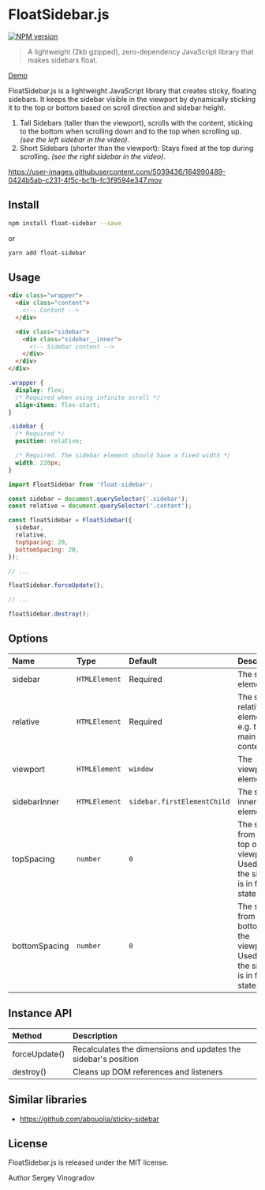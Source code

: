 # FloatSidebar.js

[![NPM version](https://img.shields.io/npm/v/float-sidebar.svg?style=flat)](https://www.npmjs.org/package/float-sidebar)

> A lightweight (2kb gzipped), zero-dependency JavaScript library that makes sidebars float.

[Demo](https://js-2sy9en.stackblitz.io)

FloatSidebar.js is a lightweight JavaScript library that creates sticky, floating sidebars. It keeps the sidebar visible in the viewport by dynamically sticking it to the top or bottom based on scroll direction and sidebar height.

1. Tall Sidebars (taller than the viewport), scrolls with the content, sticking to the bottom when scrolling down and to the top when scrolling up. _(see the left sidebar in the video)_.
2. Short Sidebars (shorter than the viewport): Stays fixed at the top during scrolling. _(see the right sidebar in the video)_.

https://user-images.githubusercontent.com/5039436/164990489-0424b5ab-c231-4f5c-bc1b-fc3f9594e347.mov

## Install

```bash
npm install float-sidebar --save
```

or

```bash
yarn add float-sidebar
```

## Usage

```html
<div class="wrapper">
  <div class="content">
    <!-- Content -->
  </div>

  <div class="sidebar">
    <div class="sidebar__inner">
      <!-- Sidebar content -->
    </div>
  </div>
</div>
```

```css
.wrapper {
  display: flex;
  /* Required when using infinite scroll */
  align-items: flex-start;
}

.sidebar {
  /* Required */
  position: relative;

  /* Required. The sidebar element should have a fixed width */
  width: 220px;
}
```

```javascript
import FloatSidebar from 'float-sidebar';

const sidebar = document.querySelector('.sidebar');
const relative = document.querySelector('.content');

const floatSidebar = FloatSidebar({
  sidebar,
  relative,
  topSpacing: 20,
  bottomSpacing: 20,
});

// ...

floatSidebar.forceUpdate();

// ...

floatSidebar.destroy();
```

## Options

| Name          | Type          | Default                     | Description      |
|:------------- |:------------- |:--------------------------- | ---------------- |
| sidebar       | `HTMLElement` | Required                    | The sidebar element |
| relative      | `HTMLElement` | Required                    | The sidebar relative element, e.g. the main content |
| viewport      | `HTMLElement` | `window`                    | The viewport element |
| sidebarInner  | `HTMLElement` | `sidebar.firstElementChild` | The sidebar inner element |
| topSpacing    | `number`      | `0`                         | The space from the top of the viewport. Used when the sidebar is in fixed state. |
| bottomSpacing | `number`      | `0`                         | The space from the bottom of the viewport. Used when the sidebar is in fixed state. |

## Instance API

| Method        | Description                                                    |
| :------------ | :------------------------------------------------------------- |
| forceUpdate() | Recalculates the dimensions and updates the sidebar's position |
| destroy()     | Cleans up DOM references and listeners                         |

## Similar libraries

- https://github.com/abouolia/sticky-sidebar

## License

FloatSidebar.js is released under the MIT license.

Author Sergey Vinogradov
